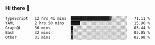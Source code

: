 ### Hi there 👋

<!--
**zhengis-alinur/zhengis-alinur** is a ✨ _special_ ✨ repository because its `README.md` (this file) appears on your GitHub profile.

Here are some ideas to get you started:

- 🔭 I’m currently working on ...
- 🌱 I’m currently learning ...
- 👯 I’m looking to collaborate on ...
- 🤔 I’m looking for help with ...
- 💬 Ask me about ...
- 📫 How to reach me: ...
- 😄 Pronouns: ...
- ⚡ Fun fact: ...
-->

<!--START_SECTION:waka-->

```txt
TypeScript   12 hrs 41 mins  █████████████████▓░░░░░░░   71.11 %
YAML         2 hrs 50 mins   ████░░░░░░░░░░░░░░░░░░░░░   15.96 %
GraphQL      36 mins         █░░░░░░░░░░░░░░░░░░░░░░░░   03.44 %
Bash         32 mins         ▓░░░░░░░░░░░░░░░░░░░░░░░░   03.05 %
Other        31 mins         ▓░░░░░░░░░░░░░░░░░░░░░░░░   02.98 %
```

<!--END_SECTION:waka-->
